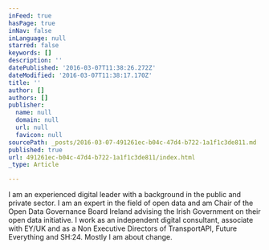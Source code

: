 ```yaml
---
inFeed: true
hasPage: true
inNav: false
inLanguage: null
starred: false
keywords: []
description: ''
datePublished: '2016-03-07T11:38:26.272Z'
dateModified: '2016-03-07T11:38:17.170Z'
title: ''
author: []
authors: []
publisher:
  name: null
  domain: null
  url: null
  favicon: null
sourcePath: _posts/2016-03-07-491261ec-b04c-47d4-b722-1a1f1c3de811.md
published: true
url: 491261ec-b04c-47d4-b722-1a1f1c3de811/index.html
_type: Article

---
```

I am an experienced digital leader with a background in 
the public and private sector. I am an expert in the field of open data 
and am Chair of the Open Data Governance Board Ireland advising the 
Irish Government on their open data initiative. I work as an independent
digital consultant, associate with EY/UK and as a Non Executive Directors of TransportAPI, Future Everything and SH:24\. Mostly I am about change.